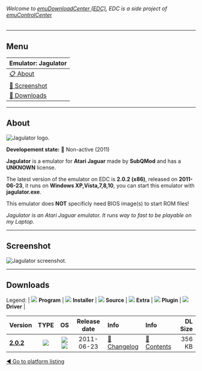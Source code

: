 ###### Welcome to [emuDownloadCenter (EDC)](https://github.com/PhoenixInteractiveNL/emuDownloadCenter/wiki/), EDC is a side project of [emuControlCenter](https://github.com/PhoenixInteractiveNL/emuControlCenter/wiki/)
***
## Menu
| **Emulator: Jagulator** |
|:---------|
| [:clipboard: About](#about) |
| [:sunrise: Screenshot](#screenshot) |
| [:floppy_disk: Downloads](#downloads) |
***
## About
![](https://github.com/PhoenixInteractiveNL/emuDownloadCenter/wiki/images_emulator/jagulator_logo_200.jpg "Jagulator logo.")

**Developement state:** :red_circle: Non-active (2011)

**Jagulator** is a emulator for **Atari Jaguar** made by **SubQMod** and has a **UNKNOWN** license.

The latest version of the emulator on EDC is **2.0.2 (x86)**, released on **2011-06-23**, it runs on **Windows XP,Vista,7,8,10**, you can start this emulator with **jagulator.exe**.

This emulator does **NOT** specificly need BIOS image(s) to start ROM files!

_Jagulator is an Atari Jaguar emulator. It runs way to fast to be playable on my Laptop._
***
## Screenshot
![](https://raw.githubusercontent.com/PhoenixInteractiveNL/emuDownloadCenter/master/hooks/jagulator/emulator_screen_01.jpg "Jagulator screenshot.")
***
## Downloads
Legend:
| ![](https://raw.githubusercontent.com/wiki/PhoenixInteractiveNL/emuDownloadCenter/images_misc/icon_program_24.png) **Program** | 
![](https://raw.githubusercontent.com/wiki/PhoenixInteractiveNL/emuDownloadCenter/images_misc/icon_installer_24.png) **Installer** | 
![](https://raw.githubusercontent.com/wiki/PhoenixInteractiveNL/emuDownloadCenter/images_misc/icon_source_code_24.png) **Source** | 
![](https://raw.githubusercontent.com/wiki/PhoenixInteractiveNL/emuDownloadCenter/images_misc/icon_extra_24.png) **Extra** | 
![](https://raw.githubusercontent.com/wiki/PhoenixInteractiveNL/emuDownloadCenter/images_misc/icon_plugin_24.png) **Plugin** | 
![](https://raw.githubusercontent.com/wiki/PhoenixInteractiveNL/emuDownloadCenter/images_misc/icon_driver_24.png) **Driver** | 


| Version  | TYPE | OS | Release date  | Info       | Info       | DL Size    |
|:---------|:----:|:--:|:-------------:|:-----------|:-----------|-----------:|
| [**2.0.2**](https://github.com/PhoenixInteractiveNL/edc-repo0003/raw/master/jagulator/2.0.2.7z) | ![](https://raw.githubusercontent.com/wiki/PhoenixInteractiveNL/emuDownloadCenter/images_misc/icon_program_24.png) | ![](https://raw.githubusercontent.com/wiki/PhoenixInteractiveNL/emuDownloadCenter/images_misc/logo_windows_24.png)![](https://raw.githubusercontent.com/wiki/PhoenixInteractiveNL/emuDownloadCenter/images_misc/icon_32-bit_24.png) | 2011-06-23 | [:page_facing_up: Changelog](https://github.com/PhoenixInteractiveNL/edc-repo0003/blob/master/jagulator/2.0.2_changelog.txt) | [:mag_right: Contents](https://github.com/PhoenixInteractiveNL/edc-repo0003/blob/master/jagulator/2.0.2_contents.txt) | 356 KB |

[:arrow_backward: Go to platform listing](https://github.com/PhoenixInteractiveNL/emuDownloadCenter/wiki/EDC-Platform-List)
